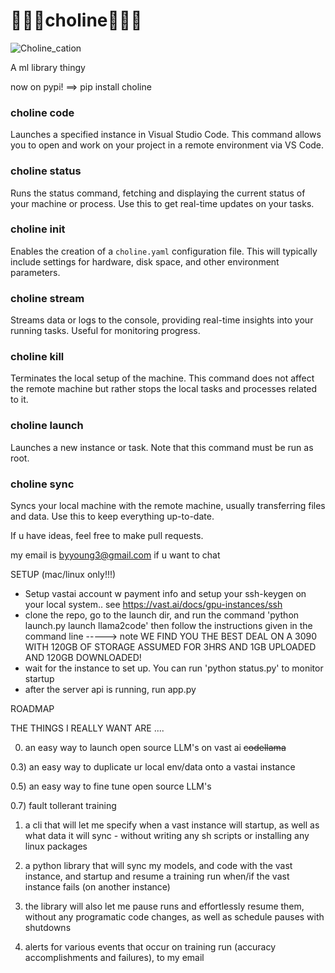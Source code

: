 # 🍳🍳🍳choline🍳🍳🍳
![Choline_cation](https://github.com/bdytx5/choline/assets/32812705/f4805d1d-c06e-4c44-a0fc-4b8433387911)

A ml library thingy 

now on pypi! ==> pip install choline


### choline code
Launches a specified instance in Visual Studio Code. This command allows you to open and work on your project in a remote environment via VS Code.

### choline status
Runs the status command, fetching and displaying the current status of your machine or process. Use this to get real-time updates on your tasks.

### choline init
Enables the creation of a `choline.yaml` configuration file. This will typically include settings for hardware, disk space, and other environment parameters.

### choline stream
Streams data or logs to the console, providing real-time insights into your running tasks. Useful for monitoring progress.

### choline kill
Terminates the local setup of the machine. This command does not affect the remote machine but rather stops the local tasks and processes related to it.

### choline launch
Launches a new instance or task. Note that this command must be run as root.

### choline sync
Syncs your local machine with the remote machine, usually transferring files and data. Use this to keep everything up-to-date.




If u have ideas, feel free to make pull requests.     
     
my email is byyoung3@gmail.com if u want to chat


SETUP (mac/linux only!!!)

- Setup vastai account w payment info and setup your ssh-keygen on your local system.. see https://vast.ai/docs/gpu-instances/ssh
- clone the repo, go to the launch dir, and run the command 'python launch.py launch llama2code' then follow the instructions given in the command line 
-----> note WE FIND YOU THE BEST DEAL ON A 3090 WITH 120GB OF STORAGE ASSUMED FOR 3HRS AND 1GB UPLOADED AND 120GB DOWNLOADED!
- wait for the instance to set up. You can run 'python status.py' to monitor startup 
- after the server api is running, run app.py 



ROADMAP 


THE THINGS I REALLY WANT ARE .... 

0) an easy way to launch open source LLM's on vast ai  ~~codellama~~

0.3) an easy way to duplicate ur local env/data onto a vastai instance

0.5) an easy way to fine tune open source LLM's 

0.7) fault tollerant training 

1) a cli that will let me specify when a vast instance will startup, as well as what data it will sync - without writing any sh scripts or installing any linux packages 

2) a python library that will sync my models, and code with the vast instance, and startup and resume a training run when/if the vast instance fails (on another instance) 

3) the library will also let me pause runs and effortlessly resume them, without any programatic code changes, as well as schedule pauses with shutdowns  
4) alerts for various events that occur on training run (accuracy accomplishments and failures), to my email 
